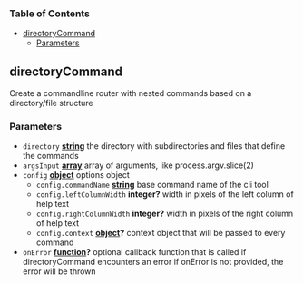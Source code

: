 <!-- Generated by documentation.js. Update this documentation by updating the source code. -->

### Table of Contents

-   [directoryCommand][1]
    -   [Parameters][2]

## directoryCommand

Create a commandline router with nested commands based on a directory/file structure

### Parameters

-   `directory` **[string][3]** the directory with subdirectories and files that define the commands
-   `argsInput` **[array][4]** array of arguments, like process.argv.slice(2)
-   `config` **[object][5]** options object
    -   `config.commandName` **[string][3]** base command name of the cli tool
    -   `config.leftColumnWidth` **integer?** width in pixels of the left column of help text
    -   `config.rightColumnWidth` **integer?** width in pixels of the right column of help text
    -   `config.context` **[object][5]?** context object that will be passed to every command
-   `onError` **[function][6]?** optional callback function that is called if directoryCommand encounters an error
    if onError is not provided, the error will be thrown

[1]: #directorycommand

[2]: #parameters

[3]: https://developer.mozilla.org/docs/Web/JavaScript/Reference/Global_Objects/String

[4]: https://developer.mozilla.org/docs/Web/JavaScript/Reference/Global_Objects/Array

[5]: https://developer.mozilla.org/docs/Web/JavaScript/Reference/Global_Objects/Object

[6]: https://developer.mozilla.org/docs/Web/JavaScript/Reference/Statements/function
